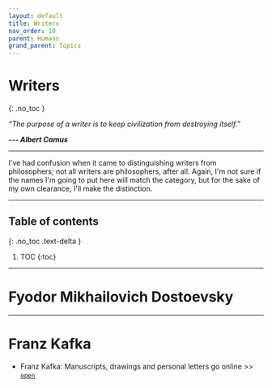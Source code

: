 ```yaml
---
layout: default
title: Writers
nav_order: 10
parent: Humans
grand_parent: Topics
---
```


# Writers
{: .no_toc }

*“The purpose of a writer is to keep civilization from destroying itself.”*

__*--- Albert Camus*__

---

I've had confusion when it came to distinguishing writers from philosophers; not all writers are philosophers, after all. Again, I'm not sure if the names I'm going to put here will match the category, but for the sake of my own clearance, I'll make the distinction.

---

## Table of contents
{: .no_toc .text-delta }

1. TOC
{:toc}

---

# Fyodor Mikhailovich Dostoevsky


---

# Franz Kafka

- Franz Kafka: Manuscripts, drawings and personal letters go online >> [`open`](https://www.bbc.com/news/in-pictures-57267874.amp)
